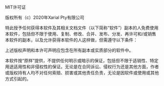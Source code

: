 MIT许可证

版权所有（c）2020年Xarial Pty有限公司

特此授予任何获得本软件及其相关文档文件（以下简称“软件”）副本的人免费使用本软件，包括但不限于使用、复制、修改、合并、发布、分发、再许可和/或销售本软件的副本，以及允许获得本软件的人这样做，但需遵守以下条件：

上述版权声明和本许可声明应包含在所有副本或实质部分的软件中。

本软件按“原样”提供，不提供任何明示或暗示的保证，包括但不限于适销性、特定用途适用性和非侵权性的保证。无论是在合同诉讼、侵权行为还是其他方面，作者或版权持有人均不对任何索赔、损害或其他责任负责，无论是因软件或使用或其他方式引起的。
